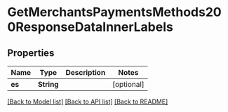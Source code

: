 # GetMerchantsPaymentsMethods200ResponseDataInnerLabels

## Properties
Name | Type | Description | Notes
------------ | ------------- | ------------- | -------------
**es** | **String** |  | [optional] 

[[Back to Model list]](../README.md#documentation-for-models) [[Back to API list]](../README.md#documentation-for-api-endpoints) [[Back to README]](../README.md)


